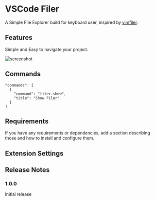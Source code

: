 # VSCode Filer

A Simple File Explorer build for keyboard user, inspired by [vimfiler](https://github.com/Shougo/vimfiler.vim).

## Features

Simple and Easy to navigate your project.

![screenshot](images/screenshot.gif)

## Commands

```
"commands": [
  {
    "command": "filer.show",
    "title": "Show Filer"
  }
]
```

## Requirements

If you have any requirements or dependencies, add a section describing those and how to install and configure them.

## Extension Settings

## Release Notes

### 1.0.0

Initial release

